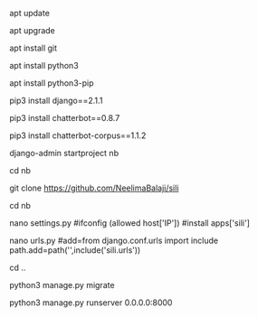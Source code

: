 apt update 

apt upgrade

apt install git

apt install python3

apt install python3-pip

pip3 install django==2.1.1

pip3 install chatterbot==0.8.7

pip3 install chatterbot-corpus==1.1.2

django-admin startproject nb

cd nb

git clone https://github.com/NeelimaBalaji/sili

cd nb

nano settings.py                                            #ifconfig (allowed host['IP'])    #install apps['sili']

nano urls.py                                                #add=from django.conf.urls import include path.add=path('',include('sili.urls'))

cd ..



python3 manage.py migrate

python3 manage.py runserver 0.0.0.0:8000
